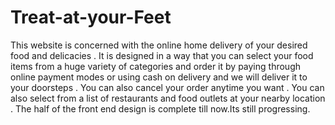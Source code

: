 # Treat-at-your-Feet
This website is concerned with the online home delivery of your desired food and delicacies .
It is designed in a way that you can select your food items from a huge variety of categories and order it by paying through online payment modes or using cash on delivery
and we will deliver it to your doorsteps . You can also cancel your order anytime you want . 
You can also select from a list of restaurants and food outlets at your nearby location . 
The half of the front end design is complete till now.Its still progressing.
